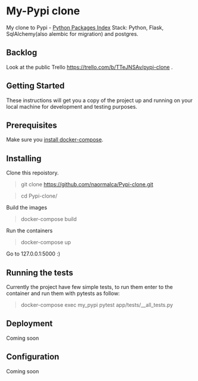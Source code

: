 My-Pypi clone
===
My clone to Pypi - [Python Packages Index](https://pypi.org/) 
Stack: Python, Flask, SqlAlchemy(also alembic for migration) and postgres.


Backlog
---
Look at the public Trello https://trello.com/b/TTeJNSAv/pypi-clone .

Getting Started
---
These instructions will get you a copy of the project up and running on your local machine for development and testing purposes.

Prerequisites
---
Make sure you [install docker-compose](https://docs.docker.com/compose/install/).

Installing
---
Clone this repoistory.
> git clone https://github.com/naormalca/Pypi-clone.git

> cd Pypi-clone/

Build the images
> docker-compose build

Run the containers

> docker-compose up

Go to 127.0.0.1:5000 :)

Running the tests
---
Currently the project have few simple tests, to run them enter to the container and run them with pytests as follow:
> docker-compose exec my_pypi pytest app/tests/__all_tests.py

Deployment
---
Coming soon

Configuration
---
Coming soon
